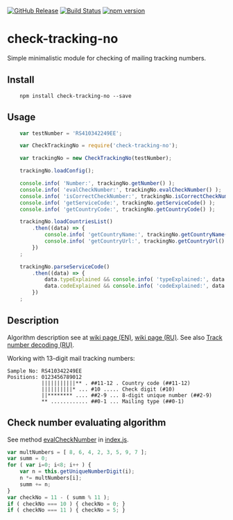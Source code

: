 [![GitHub Release](https://img.shields.io/github/release/lilliputten/check-tracking-no.svg)](https://github.com/lilliputten/check-tracking-no/releases)
[![Build Status](https://api.travis-ci.org/lilliputten/check-tracking-no.svg?branch=master)](https://travis-ci.org/lilliputten/check-tracking-no)
[![npm version](https://badge.fury.io/js/check-tracking-no.svg)](https://badge.fury.io/js/check-tracking-no)

# check-tracking-no

Simple minimalistic module for checking of mailing tracking numbers.

Install
-------

```shell
    npm install check-tracking-no --save
```

Usage
-----

```javascript
    var testNumber = 'RS410342249EE';

    var CheckTrackingNo = require('check-tracking-no');

    var trackingNo = new CheckTrackingNo(testNumber);

    trackingNo.loadConfig();

    console.info( 'Number:', trackingNo.getNumber() );
    console.info( 'evalCheckNumber:', trackingNo.evalCheckNumber() );
    console.info( 'isCorrectCheckNumber:', trackingNo.isCorrectCheckNumber() );
    console.info( 'getServiceCode:', trackingNo.getServiceCode() );
    console.info( 'getCountryCode:', trackingNo.getCountryCode() );

    trackingNo.loadCountriesList()
        .then((data) => {
            console.info( 'getCountryName:', trackingNo.getCountryName() );
            console.info( 'getCountryUrl:', trackingNo.getCountryUrl() );
        })
    ;

    trackingNo.parseServiceCode()
        .then((data) => {
            data.typeExplained && console.info( 'typeExplained:', data.typeExplained);
            data.codeExplained && console.info( 'codeExplained:', data.codeExplained);
        })
    ;
```

Description
-----------

Algorithm description see at
[wiki page (EN)](https://en.wikipedia.org/wiki/Tracking_number),
[wiki page (RU)](https://ru.wikipedia.org/wiki/Почтовый_идентификатор).
See also [Track number decoding (RU)](http://shopinfo.com.ua/threads/rasshifrovka-trek-nomera.1170).

Working with 13-digit mail tracking numbers:
```
Sample No: RS410342249EE
Positions: 0123456789012
           |||||||||||** . ##11-12 . Country code (##11-12)
           ||||||||||* ... #10 ..... Check digit (#10)
           ||******** .... ##2-9 ... 8-digit unique number (##2-9)
           ** ............ ##0-1 ... Mailing type (##0-1)
```

Check number evaluating algorithm
---------------------------------

See method [evalCheckNumber](https://github.com/lilliputten/check-tracking-no/blob/a4300a/index.js#L77-L95) in
[index.js](https://github.com/lilliputten/check-tracking-no/blob/master/index.js).

``` javascript
var multNumbers = [ 8, 6, 4, 2, 3, 5, 9, 7 ];
var summ = 0;
for ( var i=0; i<8; i++ ) {
    var n = this.getUniqueNumberDigit(i);
    n *= multNumbers[i];
    summ += n;
}
var checkNo = 11 - ( summ % 11 );
if ( checkNo === 10 ) { checkNo = 0; }
if ( checkNo === 11 ) { checkNo = 5; }
```

